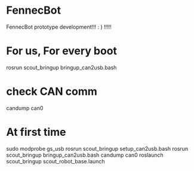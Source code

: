 # FennecBot
FennecBot prototype development!!!
: ) !!!!!


# For us, For every boot
rosrun scout_bringup bringup_can2usb.bash

# check CAN comm
candump can0



# At first time
sudo modprobe gs_usb
rosrun scout_bringup setup_can2usb.bash
rosrun scout_bringup bringup_can2usb.bash
candump can0
roslaunch scout_bringup scout_robot_base.launch 
